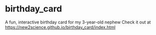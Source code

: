 # birthday_card
A fun, interactive birthday card for my 3-year-old nephew
Check it out at https://new2science.github.io/birthday_card/index.html

